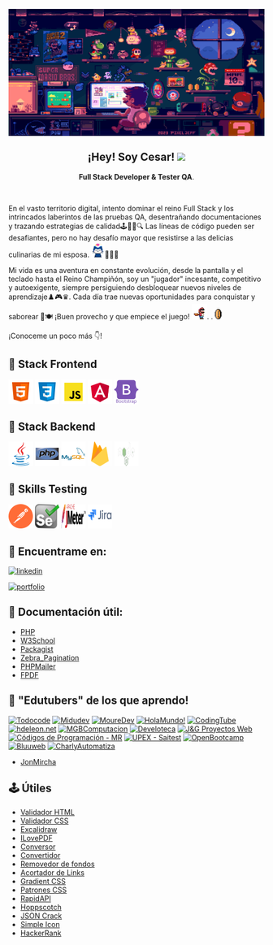 <p align="center" width=100%>
   <img align="center" height="250" width="550" src="./images/mario_chill.gif" />
   <h2 align="center">¡Hey! Soy Cesar! <img height="30px" src="https://em-content.zobj.net/source/microsoft-teams/337/waving-hand_1f44b.png"></h3>
   
</p>

<p align="center"><strong>Full Stack Developer & Tester QA</strong>.</p><br />

<p>En el vasto territorio digital, intento dominar el reino Full Stack y los intrincados laberintos de las pruebas QA, desentrañando documentaciones y trazando estrategias de calidad🕹️👨‍💻🔍 Las líneas de código pueden ser desafiantes, pero no hay desafío mayor que resistirse a las delicias culinarias de mi esposa. <img height="30px" src="./images/github-mona.gif">🍔👩‍🍳</p>
   
<p>Mi vida es una aventura en constante evolución, desde la pantalla y el teclado hasta el Reino Champiñón, soy un "jugador" incesante, competitivo y autoexigente, siempre persiguiendo desbloquear nuevos niveles de aprendizaje♟️🎮♛. Cada día trae nuevas oportunidades para conquistar y saborear 🌟🍽️  ¡Buen provecho y que empiece el juego! <img height="30px" src="./images/mario-run.gif">. 
                  .<img height="20px" src="./images/mario-coin.gif"></p>

<p>¡Conoceme un poco más 👇!</p>

## 👾 Stack Frontend
[![HTML](./images/html-48.png)](https://lenguajehtml.com/) [![CSS](./images/css-48.png)](https://lenguajecss.com/) [![Javascript](./images/javascript-48.png)](https://lenguajejs.com/) [![Angular](./images/angular.png)](https://angular.io) [![Bootstrap](./images/bootstrap.png)](https://getbootstrap.com)

## 🧬 Stack Backend
[![Java](./images/java.png)](https://www.java.com) [![PHP](./images/php.png)](https://www.php.net) [![MySQL](./images/mysql.png)](https://www.mysql.com/) [![Firebase](./images/firebase.png)](https://firebase.google.com/) [![Nodejs](./images/node.png)](https://nodejs.org/es)
    

## 🧪 Skills Testing
[![Postman](./images/postman.png)](https://postman.com) [![Selenium](./images/selenium-logo.png)](https://www.selenium.dev) [![JMETER](./images/jmeter.png)](https://jmeter.apache.org/) [![JIRA](./images/jira.png)](https://www.atlassian.com/es/software/jira)


## 🔗 Encuentrame en:
[![linkedin](https://img.shields.io/badge/linkedin-0A66C2?style=for-the-badge&logo=linkedin&logoColor=white)](https://www.linkedin.com/in/cesaralavila/)

[![portfolio](https://img.shields.io/badge/mi_portfolio-000?style=for-the-badge&logo=ko-fi&logoColor=yellow)](https://frontendcda.web.app/)


## 📌 Documentación útil:

 - [PHP](https://www.php.net/manual/es/)
 - [W3School](https://www.w3schools.com/)
 - [Packagist](https://packagist.org/)
 - [Zebra_Pagination](https://github.com/stefangabos/Zebra_Pagination)
 - [PHPMailer](https://github.com/PHPMailer/PHPMailer)
 - [FPDF](http://fpdf.org/)

## 🥇 "Edutubers" de los que aprendo!
[![Todocode](https://img.shields.io/badge/TodoCode-red)](https://www.youtube.com/@TodoCode) [![Midudev](https://img.shields.io/badge/Midudev-lightblue)](https://www.youtube.com/@midudev) [![MoureDev](https://img.shields.io/badge/MoureDev-blue)]([https://www.youtube.com/@mouredev]) [![HolaMundo!](https://img.shields.io/badge/HolaMundo!-gray)]([[https://www.youtube.com/@HolaMundoDev]) [![CodingTube](https://img.shields.io/badge/CodingTube-blue)](https://www.youtube.com/@CodingTube) [![hdeleon.net](https://img.shields.io/badge/hdeleon.net-black)](https://www.youtube.com/@hdeleonnet) [![MGBComputacion](https://img.shields.io/badge/MGBComputacion-purple)](https://www.youtube.com/@MGBComputacion) [![Develoteca](https://img.shields.io/badge/Develoteca-white)](https://www.youtube.com/@Develoteca) [![J&G Proyectos Web](https://img.shields.io/badge/J&G_Proyectos_Web-green)](https://www.youtube.com/@Jygproyectosweb) [![Códigos de Programación - MR](https://img.shields.io/badge/Códigos_de_Programación_MR-green)](https://www.youtube.com/@Jygproyectosweb) [![UPEX - Saitest](https://img.shields.io/badge/UPEX-aliceblue)](https://www.youtube.com/@Saitest) [![OpenBootcamp](https://img.shields.io/badge/OpenBootcamp-darkblue)](https://www.youtube.com/@OpenBootcamp) [![Bluuweb](https://img.shields.io/badge/Bluuweb-darkblue)](https://www.youtube.com/@bluuweb) [![CharlyAutomatiza](https://img.shields.io/badge/CharlyAutomatiza-aliceblue)](https://www.youtube.com/@CharlyAutomatiza)

  - [JonMircha](https://www.youtube.com/@jonmircha)


## 🕹 Útiles

- [Validador HTML](https://validator.w3.org/#validate_by_upload)
- [Validador CSS](https://jigsaw.w3.org/css-validator/#validate_by_input)
- [Excalidraw](https://excalidraw.com/)
- [ILovePDF](https://www.ilovepdf.com/es)
- [Conversor](https://www.online-convert.com/es)
- [Convertidor](https://convertio.co/es/)
- [Removedor de fondos](https://www.remove.bg/es)
- [Acortador de Links](https://acortar.link/)
- [Gradient CSS](https://cssgradient.io/)
- [Patrones CSS](https://es.pattern.monster/)
- [RapidAPI](https://rapidapi.com/)
- [Hoppscotch](https://hoppscotch.io/)
- [JSON Crack](https://jsoncrack.com/)
- [Simple Icon](https://simpleicons.org/)
- [HackerRank](https://www.hackerrank.com/dashboard)
